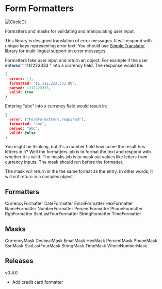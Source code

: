 # Form Formatters

[![CircleCI](https://circleci.com/gh/AlchemyAlcove/FormFormatters/tree/master.svg?style=svg&circle-token=8d93970e17263a753de9a3f15a8cd855b345b91b)](https://circleci.com/gh/AlchemyAlcove/FormFormatters/tree/master)

Formatters and masks for validating and manipulating user input.

This library is designed translation of error messages. It will respond with unique keys representing error text. You chould use [Simple Translator](https://github.com/AlchemyAlcove/SimpleTranslator) library for multi lingual support on error messages.

Formatters take user input and return an object. For example if the user entered " 1112223333 " into a currency field. The response would be:

```json
{
  errors: [],
  formatted: "$1,112,223,333.00",
  parsed: 1112223333,
  valid: true
}
```

Entering "abc" into a currency field would result in:

```json
{
  error: ["FormFormatters.required"],
  formatted: "abc",
  parsed: "abc",
  valid: false
}
```

You might be thinking, but it's a number field how come the result has letters in it? Well the formatters job is to format the text and respond with whether it is valid. The masks job is to mask out values like letters from currency inputs. The mask should run before the formatter.

The mask will return in the the same format as the entry. In other words, it will not return in a complex object.

## Formatters
CurrencyFormatter
DateFormatter
EmailFormatter
HexFormatter
NameFormatter
NumberFormatter
PercentFormatter
PhoneFormatter
RgbFormatter
SsnLastFourFormatter
StringFormatter
TimeFormatter

## Masks
CurrencyMask
DecimalMask
EmailMask
HexMask
PercentMask
PhoneMask
SsnMask
SsnLastFourMask
StringMask
TimeMask
WholeNumberMask

## Releases

v0.4.0

- Add credit card formatter
